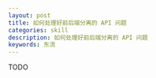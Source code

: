 ```yaml
---
layout: post
title: 如何处理好前后端分离的 API 问题
categories: skill
description: 如何处理好前后端分离的 API 问题
keywords: 东流
---
```


TODO